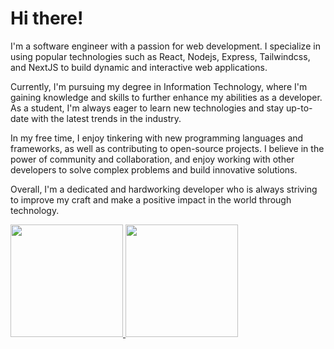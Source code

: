 
# Hi there!

I'm a software engineer with a passion for web development.
I specialize in using popular technologies such as React, Nodejs, Express, Tailwindcss, and NextJS to build dynamic and interactive web applications.

Currently, I'm pursuing my degree in Information Technology, where I'm gaining knowledge and skills to further enhance my abilities as a developer. As a student, I'm always eager to learn new technologies and stay up-to-date with the latest trends in the industry.

In my free time, I enjoy tinkering with new programming languages and frameworks, as well as contributing to open-source projects. I believe in the power of community and collaboration, and enjoy working with other developers to solve complex problems and build innovative solutions.

Overall, I'm a dedicated and hardworking developer who is always striving to improve my craft and make a positive impact in the world through technology.

<p align="left">
<a href="https://github.com/rizfirsy-gh">
  <img height="180em" src="https://github-readme-stats-eight-theta.vercel.app/api?username=rizfirsy-gh&show_icons=true&theme=algolia&include_all_commits=true&count_private=true"/>
  <img height="180em" src="https://github-readme-stats-eight-theta.vercel.app/api/top-langs/?username=rizfirsy-gh&layout=compact&langs_count=8&theme=algolia"/>
</a>
</p>
